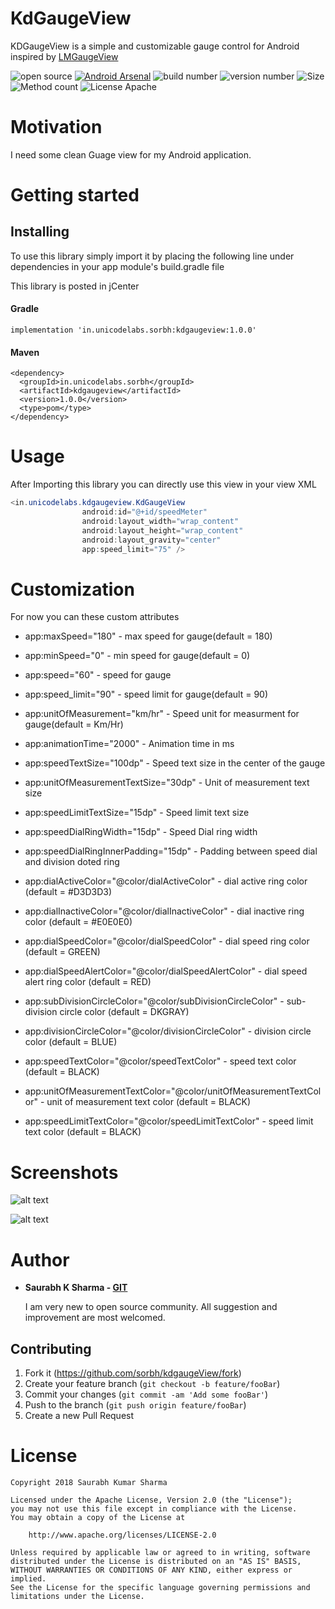 # KdGaugeView
KDGaugeView is a simple and customizable gauge control for Android inspired by [LMGaugeView](https://github.com/lminhtm/LMGaugeView)

![open source](https://img.shields.io/badge/Open%20source-free-green.svg?longCache=true&style=flat-square)
[![Android Arsenal]( https://img.shields.io/badge/Android%20Arsenal-KdGaugeView-green.svg?style=flat )]( https://android-arsenal.com/details/1/6894 )
![build number](https://img.shields.io/badge/Build-passing-green.svg?longCache=true&style=flat-square)
![version number](https://img.shields.io/badge/Download-1.0.0-blue.svg?longCache=true&style=flat-square)
![Size](https://img.shields.io/badge/Size-9KB-blue.svg?longCache=true&style=flat-square)
![Method count](https://img.shields.io/badge/Method%20count-25k-red.svg?longCache=true&style=flat-square)
![License Apache](https://img.shields.io/badge/License-apache%202.0-red.svg?longCache=true&style=flat-square)

# Motivation

I need some clean Guage view for my Android application.

# Getting started

## Installing
To use this library simply import it by placing the following line under dependencies in your app module's build.gradle file

This library is posted in jCenter

#### Gradle
```Gradle
implementation 'in.unicodelabs.sorbh:kdgaugeview:1.0.0'
```

#### Maven
```Gradle
<dependency>
  <groupId>in.unicodelabs.sorbh</groupId>
  <artifactId>kdgaugeview</artifactId>
  <version>1.0.0</version>
  <type>pom</type>
</dependency>
```

# Usage

After Importing this library you can directly use this view in your view XML

```java
<in.unicodelabs.kdgaugeview.KdGaugeView
                android:id="@+id/speedMeter"
                android:layout_width="wrap_content"
                android:layout_height="wrap_content"
                android:layout_gravity="center"
                app:speed_limit="75" />
```
# Customization
  For now you can these custom attributes

  * app:maxSpeed="180" - max speed for gauge(default = 180)
  * app:minSpeed="0" - min speed for gauge(default = 0)
  * app:speed="60" - speed for gauge
  * app:speed_limit="90" - speed limit for gauge(default = 90)

  * app:unitOfMeasurement="km/hr" - Speed unit for measurment for gauge(default = Km/Hr)

  * app:animationTime="2000" - Animation time in ms

  * app:speedTextSize="100dp" - Speed text size in the center of the gauge
  * app:unitOfMeasurementTextSize="30dp" - Unit of measurement text size
  * app:speedLimitTextSize="15dp" - Speed limit text size

  * app:speedDialRingWidth="15dp" - Speed Dial ring width
  * app:speedDialRingInnerPadding="15dp" - Padding between speed dial and division doted ring

  * app:dialActiveColor="@color/dialActiveColor" - dial active ring color (default = #D3D3D3)
  * app:dialInactiveColor="@color/dialInactiveColor" - dial inactive ring color (default = #E0E0E0)
  * app:dialSpeedColor="@color/dialSpeedColor" - dial speed ring color (default = GREEN)
  * app:dialSpeedAlertColor="@color/dialSpeedAlertColor" - dial speed alert ring color (default = RED)
  * app:subDivisionCircleColor="@color/subDivisionCircleColor" - sub-division circle color (default = DKGRAY)
  * app:divisionCircleColor="@color/divisionCircleColor" - division circle color (default = BLUE)
  * app:speedTextColor="@color/speedTextColor" - speed text color (default = BLACK)
  * app:unitOfMeasurementTextColor="@color/unitOfMeasurementTextColor" - unit of measurement text color (default = BLACK)
  * app:speedLimitTextColor="@color/speedLimitTextColor" - speed limit text color (default = BLACK)



# Screenshots
![alt text](https://github.com/sorbh/kdgaugeView/blob/master/raw/1.jpeg)

![alt text](https://github.com/sorbh/kdgaugeView/blob/master/raw/demo.gif)

# Author
  * **Saurabh K Sharma - [GIT](https://github.com/Sorbh)**
  
      I am very new to open source community. All suggestion and improvement are most welcomed. 
  
 
## Contributing

1. Fork it (<https://github.com/sorbh/kdgaugeView/fork>)
2. Create your feature branch (`git checkout -b feature/fooBar`)
3. Commit your changes (`git commit -am 'Add some fooBar'`)
4. Push to the branch (`git push origin feature/fooBar`)
5. Create a new Pull Request


# License

```
Copyright 2018 Saurabh Kumar Sharma

Licensed under the Apache License, Version 2.0 (the "License");
you may not use this file except in compliance with the License.
You may obtain a copy of the License at

    http://www.apache.org/licenses/LICENSE-2.0

Unless required by applicable law or agreed to in writing, software
distributed under the License is distributed on an "AS IS" BASIS,
WITHOUT WARRANTIES OR CONDITIONS OF ANY KIND, either express or implied.
See the License for the specific language governing permissions and
limitations under the License.
```
